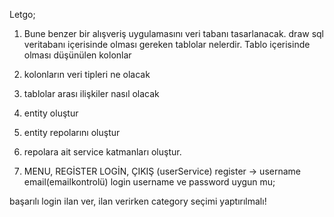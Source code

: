 Letgo;

1. Bune benzer bir alışveriş uygulamasını veri tabanı tasarlanacak. draw sql
   veritabanı içerisinde olması gereken tablolar nelerdir.
   Tablo içerisinde olması düşünülen kolonlar
2. kolonların veri tipleri ne olacak
3. tablolar arası ilişkiler nasıl olacak

4. entity oluştur
5. entity repolarını oluştur
6. repolara ait service katmanları oluştur.

7. MENU, REGİSTER LOGİN, ÇIKIŞ (userService)
   register -> username email(emailkontrolü)
   login username ve password uygun mu;

başarılı login ilan ver, ilan verirken category seçimi yaptırılmalı!





